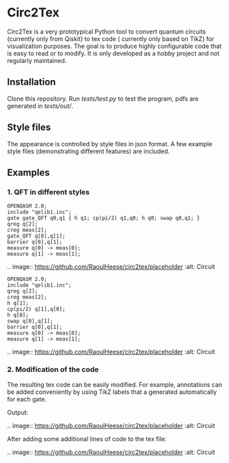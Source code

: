 # Circ2Tex

Circ2Tex is a very prototypical Python tool to convert quantum circuits (currently only from Qiskit) to tex code (
currently only based on TikZ) for visualization purposes. The goal is to produce highly configurable code that is easy
to read or to modify. It is only developed as a hobby project and not regularly maintained.

## Installation

Clone this repository. Run _tests/test.py_ to test the program, pdfs are generated in _tests/out/_.

## Style files

The appearance is controlled by style files in json format. A few example style files (demonstrating different features)
are included.

## Examples

### 1. QFT in different styles

```
OPENQASM 2.0;
include "qelib1.inc";
gate gate_QFT q0,q1 { h q1; cp(pi/2) q1,q0; h q0; swap q0,q1; }
qreg q[2];
creg meas[2];
gate_QFT q[0],q[1];
barrier q[0],q[1];
measure q[0] -> meas[0];
measure q[1] -> meas[1];
```

.. image:: https://github.com/RaoulHeese/circ2tex/placeholder
:alt: Circuit

```
OPENQASM 2.0;
include "qelib1.inc";
qreg q[2];
creg meas[2];
h q[1];
cp(pi/2) q[1],q[0];
h q[0];
swap q[0],q[1];
barrier q[0],q[1];
measure q[0] -> meas[0];
measure q[1] -> meas[1];
```

.. image:: https://github.com/RaoulHeese/circ2tex/placeholder
:alt: Circuit

### 2. Modification of the code

The resulting tex code can be easily modified. For example, annotations can be added conveniently by using TikZ labels
that a generated automatically for each gate.

Output:

.. image:: https://github.com/RaoulHeese/circ2tex/placeholder
:alt: Circuit

After adding some additional lines of code to the tex file:

.. image:: https://github.com/RaoulHeese/circ2tex/placeholder
:alt: Circuit
